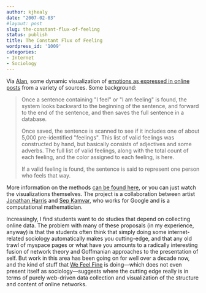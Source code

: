 ```yaml
---
author: kjhealy
date: "2007-02-03"
#layout: post
slug: the-constant-flux-of-feeling
status: publish
title: The Constant Flux of Feeling
wordpress_id: '1009'
categories:
- Internet
- Sociology
---
```


Via [Alan](http://www.schussman.com/), some dynamic visualization of [emotions as expressed in online posts](http://www.wefeelfine.org/) from a variety of sources. Some background:

> Once a sentence containing "I feel" or "I am feeling" is found, the system looks backward to the beginning of the sentence, and forward to the end of the sentence, and then saves the full sentence in a database.
>
> Once saved, the sentence is scanned to see if it includes one of about 5,000 pre-identified "feelings". This list of valid feelings was constructed by hand, but basically consists of adjectives and some adverbs. The full list of valid feelings, along with the total count of each feeling, and the color assigned to each feeling, is here.
>
> If a valid feeling is found, the sentence is said to represent one person who feels that way.

More information on the methods [can be found here](http://www.wefeelfine.org/methodology.html), or you can just watch the visualizations themselves. The project is a collaboration between artist [Jonathan Harris](http://www.number27.org/) and [Sep Kamvar](http://www.stanford.edu/~sdkamvar), who works for Google and is a computational mathematician.

Increasingly, I find students want to do studies that depend on collecting online data. The problem with many of these proposals (in my experience, anyway) is that the students often think that simply doing some internet-related sociology automatically makes you cutting-edge, and that any old trawl of myspace pages or what have you amounts to a radically interesting fusion of network theory and Goffmanian approaches to the presentation of self. But work in this area has been going on for well over a decade now, and the kind of stuff that [We Feel Fine](http://www.wefeelfine.org/) is doing—which does not even present itself as sociology—suggests where the cutting edge really is in terms of purely web-driven data collection and visualization of the structure and content of online networks.
